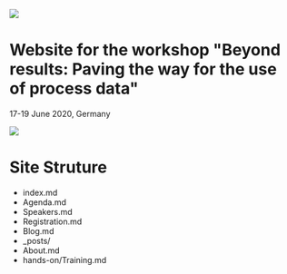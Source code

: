 ![](https://github.com/kroehne/BeyondResults/workflows/GH-Pages%20Status/badge.svg)  

# Website for the workshop "Beyond results: Paving the way for the use of process data"

17-19 June 2020, Germany

[![](https://img.shields.io/static/v1?label=&message=Go%20to%20the%20homepage&color=inactive&style=plastic)](https://kroehne.github.io/BeyondResults/)

# Site Struture 

 - index.md
 - Agenda.md
 - Speakers.md
 - Registration.md
 - Blog.md
 - _posts/
 - About.md
 - hands-on/Training.md
